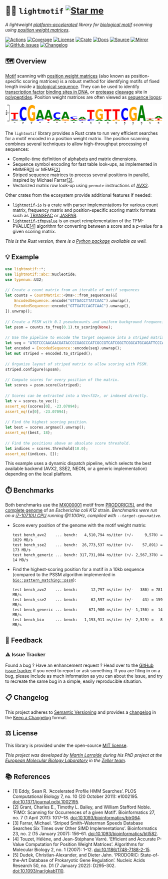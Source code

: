 # 🎼🧬 `lightmotif` [![Star me](https://img.shields.io/github/stars/althonos/lightmotif.svg?style=social&label=Star&maxAge=3600)](https://github.com/althonos/lightmotif/stargazers)

*A lightweight [platform-accelerated](https://en.wikipedia.org/wiki/Single_instruction,_multiple_data) library for [biological motif](https://en.wikipedia.org/wiki/Sequence_motif) scanning using [position weight matrices](https://en.wikipedia.org/wiki/Position_weight_matrix)*.

[![Actions](https://img.shields.io/github/actions/workflow/status/althonos/lightmotif/rust.yml?branch=main&logo=github&style=flat-square&maxAge=300)](https://github.com/althonos/lightmotif/actions)
[![Coverage](https://img.shields.io/codecov/c/gh/althonos/lightmotif?logo=codecov&style=flat-square&maxAge=3600)](https://codecov.io/gh/althonos/lightmotif/)
[![License](https://img.shields.io/badge/license-MIT-blue.svg?style=flat-square&maxAge=2678400)](https://choosealicense.com/licenses/mit/)
[![Crate](https://img.shields.io/crates/v/lightmotif.svg?maxAge=600&style=flat-square)](https://crates.io/crates/lightmotif)
[![Docs](https://img.shields.io/docsrs/lightmotif?maxAge=600&style=flat-square)](https://docs.rs/lightmotif)
[![Source](https://img.shields.io/badge/source-GitHub-303030.svg?maxAge=2678400&style=flat-square)](https://github.com/althonos/lightmotif/)
[![Mirror](https://img.shields.io/badge/mirror-EMBL-009f4d?style=flat-square&maxAge=2678400)](https://git.embl.de/larralde/lightmotif/)
[![GitHub issues](https://img.shields.io/github/issues/althonos/lightmotif.svg?style=flat-square&maxAge=600)](https://github.com/althonos/lightmotif/issues)
[![Changelog](https://img.shields.io/badge/keep%20a-changelog-8A0707.svg?maxAge=2678400&style=flat-square)](https://github.com/althonos/lightmotif/blob/master/CHANGELOG.md)

## 🗺️ Overview

[Motif](https://en.wikipedia.org/wiki/Sequence_motif) scanning with
[position weight matrices](https://en.wikipedia.org/wiki/Position_weight_matrix)
(also known as position-specific scoring matrices) is a robust method for
identifying motifs of fixed length inside a
[biological sequence](https://en.wikipedia.org/wiki/Sequence_(biology)). They can be
used to identify [transcription factor](https://en.wikipedia.org/wiki/Transcription_factor)
[binding sites in DNA](https://en.wikipedia.org/wiki/DNA_binding_site),
or [protease](https://en.wikipedia.org/wiki/Protease) [cleavage](https://en.wikipedia.org/wiki/Proteolysis) site in [polypeptides](https://en.wikipedia.org/wiki/Proteolysis).
Position weight matrices are often viewed as [sequence logos](https://en.wikipedia.org/wiki/Sequence_logo):

[![MX000274.svg](https://raw.githubusercontent.com/althonos/lightmotif/main/docs/_static/prodoric_logo_mx000274.svg)](https://www.prodoric.de/matrix/MX000274.html)

The `lightmotif` library provides a Rust crate to run very efficient
searches for a motif encoded in a position weight matrix. The position
scanning combines several techniques to allow high-throughput processing
of sequences:

- Compile-time definition of alphabets and matrix dimensions.
- Sequence symbol encoding for fast table look-ups, as implemented in
  HMMER[\[1\]](#ref1) or MEME[\[2\]](#ref2)
- Striped sequence matrices to process several positions in parallel,
  inspired by Michael Farrar[\[3\]](#ref3).
- Vectorized matrix row look-up using `permute` instructions of [AVX2](https://fr.wikipedia.org/wiki/Advanced_Vector_Extensions).

Other crates from the ecosystem provide additional features if needed:

- [`lightmotif-io`](https://crates.io/crates/lightmotif-io) is a crate with parser implementations for various count matrix, frequency matrix and position-specific scoring matrix formats such as [TRANSFAC](https://en.wikipedia.org/wiki/TRANSFAC) or [JASPAR](https://jaspar.elixir.no/docs/).
- [`lightmotif-tfmpvalue`](https://crates.io/crates/lightmotif-tfmpvalue) is an exact reimplementation of the TFM-PVALUE[\[4\]](#ref4) algorithm for converting between a score and a *p*-value for a given scoring matrix.

*This is the Rust version, there is a [Python package](https://pypi.org/project/lightmotif) available as well.*

## 💡 Example

```rust
use lightmotif::*;
use lightmotif::abc::Nucleotide;
use typenum::U32;

// Create a count matrix from an iterable of motif sequences
let counts = CountMatrix::<Dna>::from_sequences(&[
    EncodedSequence::encode("GTTGACCTTATCAAC").unwrap(),
    EncodedSequence::encode("GTTGATCCAGTCAAC").unwrap(),
]).unwrap();

// Create a PSSM with 0.1 pseudocounts and uniform background frequencies.
let pssm = counts.to_freq(0.1).to_scoring(None);

// Use the pipeline to encode the target sequence into a striped matrix
let seq = "ATGTCCCAACAACGATACCCCGAGCCCATCGCCGTCATCGGCTCGGCATGCAGATTCCCAGGCG";
let encoded = EncodedSequence::encode(seq).unwrap();
let mut striped = encoded.to_striped();

// Organize layout of striped matrix to allow scoring with PSSM.
striped.configure(&pssm);

// Compute scores for every position of the matrix.
let scores = pssm.score(&striped);

// Scores can be extracted into a Vec<f32>, or indexed directly.
let v = scores.to_vec();
assert_eq!(scores[0], -23.07094);
assert_eq!(v[0], -23.07094);

// Find the highest scoring position.
let best = scores.argmax().unwrap();
assert_eq!(best, 18);

// Find the positions above an absolute score threshold.
let indices = scores.threshold(10.0);
assert_eq!(indices, []);
```
This example uses a dynamic dispatch pipeline, which selects the best available
backend (AVX2, SSE2, NEON, or a generic implementation) depending on the local 
platform.

## ⏱️ Benchmarks

Both benchmarks use the [MX000001](https://www.prodoric.de/matrix/MX000001.html)
motif from [PRODORIC](https://www.prodoric.de/)[\[5\]](#ref5), and the
[complete genome](https://www.ncbi.nlm.nih.gov/nuccore/U00096) of an
*Escherichia coli K12* strain.
*Benchmarks were run on a [i7-10710U CPU](https://ark.intel.com/content/www/us/en/ark/products/196448/intel-core-i7-10710u-processor-12m-cache-up-to-4-70-ghz.html) running @1.10GHz, compiled with `--target-cpu=native`*.

- Score every position of the genome with the motif weight matrix:
  ```console
  test bench_avx2    ... bench:   4,510,794 ns/iter (+/-     9,570) = 1029 MB/s
  test bench_sse2    ... bench:  26,773,537 ns/iter (+/-    57,891) =  173 MB/s
  test bench_generic ... bench: 317,731,004 ns/iter (+/- 2,567,370) =   14 MB/s
  ```

- Find the highest-scoring position for a motif in a 10kb sequence
  (compared to the PSSM algorithm implemented in
  [`bio::pattern_matching::pssm`](https://docs.rs/bio/1.1.0/bio/pattern_matching/pssm/index.html)):
  ```console
  test bench_avx2    ... bench:      12,797 ns/iter (+/-   380) = 781 MB/s
  test bench_sse2    ... bench:      62,597 ns/iter (+/-    43) = 159 MB/s
  test bench_generic ... bench:     671,900 ns/iter (+/- 1,150) =  14 MB/s
  test bench_bio     ... bench:   1,193,911 ns/iter (+/- 2,519) =   8 MB/s
  ```


## 💭 Feedback

### ⚠️ Issue Tracker

Found a bug ? Have an enhancement request ? Head over to the [GitHub issue
tracker](https://github.com/althonos/lightmotif/issues) if you need to report
or ask something. If you are filing in on a bug, please include as much
information as you can about the issue, and try to recreate the same bug
in a simple, easily reproducible situation.

<!-- ### 🏗️ Contributing

Contributions are more than welcome! See [`CONTRIBUTING.md`](https://github.com/althonos/lightmotif/blob/master/CONTRIBUTING.md) for more details. -->

## 📋 Changelog

This project adheres to [Semantic Versioning](http://semver.org/spec/v2.0.0.html)
and provides a [changelog](https://github.com/althonos/lightmotif/blob/master/CHANGELOG.md)
in the [Keep a Changelog](http://keepachangelog.com/en/1.0.0/) format.

## ⚖️ License

This library is provided under the open-source
[MIT license](https://choosealicense.com/licenses/mit/).

*This project was developed by [Martin Larralde](https://github.com/althonos/)
during his PhD project at the [European Molecular Biology Laboratory](https://www.embl.de/)
in the [Zeller team](https://github.com/zellerlab).*

## 📚 References

- <a id="ref1">\[1\]</a> Eddy, Sean R. ‘Accelerated Profile HMM Searches’. PLOS Computational Biology 7, no. 10 (20 October 2011): e1002195. [doi:10.1371/journal.pcbi.1002195](https://doi.org/10.1371/journal.pcbi.1002195).
- <a id="ref2">\[2\]</a> Grant, Charles E., Timothy L. Bailey, and William Stafford Noble. ‘FIMO: Scanning for Occurrences of a given Motif’. Bioinformatics 27, no. 7 (1 April 2011): 1017–18. [doi:10.1093/bioinformatics/btr064](https://doi.org/10.1093/bioinformatics/btr064).
- <a id="ref3">\[3\]</a> Farrar, Michael. ‘Striped Smith–Waterman Speeds Database Searches Six Times over Other SIMD Implementations’. Bioinformatics 23, no. 2 (15 January 2007): 156–61. [doi:10.1093/bioinformatics/btl582](https://doi.org/10.1093/bioinformatics/btl582).
- <a id="ref4">\[4\]</a> Touzet, Hélène, and Jean-Stéphane Varré. ‘Efficient and Accurate P-Value Computation for Position Weight Matrices’. Algorithms for Molecular Biology 2, no. 1 (2007): 1–12. [doi:10.1186/1748-7188-2-15](https://doi.org/10.1186/1748-7188-2-15).
- <a id="ref5">\[5\]</a> Dudek, Christian-Alexander, and Dieter Jahn. ‘PRODORIC: State-of-the-Art Database of Prokaryotic Gene Regulation’. Nucleic Acids Research 50, no. D1 (7 January 2022): D295–302. [doi:10.1093/nar/gkab1110](https://doi.org/10.1093/nar/gkab1110).
